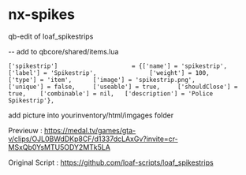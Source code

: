 # nx-spikes
 qb-edit of loaf_spikestrips


-- add to qbcore/shared/items.lua 

` ['spikestrip'] 				     = {['name'] = 'spikestrip',					['label'] = 'Spikestrip', 				['weight'] = 100, 		['type'] = 'item', 		['image'] = 'spikestrip.png', 			['unique'] = false, 	['useable'] = true, 	['shouldClose'] = true,	   ['combinable'] = nil,   ['description'] = 'Police Spikestrip'},
`


add picture into yourinventory/html/imgages folder



Previeuw : https://medal.tv/games/gta-v/clips/OJL0BWdDKp8CF/d1337dcLAxGv?invite=cr-MSxQb0YsMTU5ODY2MTk5LA


Original Script : https://github.com/loaf-scripts/loaf_spikestrips
